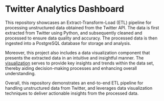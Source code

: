 # Twitter Analytics Dashboard

This repository showcases an Extract-Transform-Load (ETL) pipeline for processing unstructured data obtained from the Twitter API. The data is first extracted from Twitter using Python, and subsequently cleaned and processed to ensure data quality and accuracy. The processed data is then ingested into a PostgreSQL database for storage and analysis.

Moreover, this project also includes a data visualization component that presents the extracted data in an intuitive and insightful manner. The [visualization](https://public.tableau.com/views/TwitterDashboard_16725363514990/TwitterAnalyticsDashboard?:language=en-US&:display_count=n&:origin=viz_share_link) serves to provide key insights and trends within the data set, thereby aiding decision-making processes and enhancing overall understanding.

Overall, this repository demonstrates an end-to-end ETL pipeline for handling unstructured data from Twitter, and leverages data visualization techniques to deliver actionable insights from the processed data.

